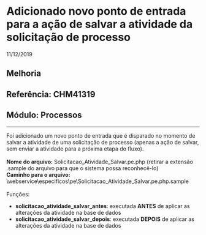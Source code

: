 # Adicionado novo ponto de entrada para a ação de salvar a atividade da solicitação de processo
11/12/2019
## Melhoria
## Referência: CHM41319
## Módulo: Processos
***

Foi adicionado um novo ponto de entrada que é disparado no momento de salvar a atividade de uma solicitação de processo (apenas a ação de salvar, sem enviar a atividade para a próxima etapa do fluxo).
<br /><br />
**Nome do arquivo:** Solicitacao_Atividade_Salvar.pe.php (retirar a extensão .sample do arquivo para que o sistema possa reconhecê-lo) <br />
**Caminho para o arquivo:** \webservice\especificos\pe\Solicitacao_Atividade_Salvar.pe.php.sample
<br /><br />
Funções:
* **solicitacao_atividade_salvar_antes**: executada **ANTES** de aplicar as alterações da atividade na base de dados <br />
* **solicitacao_atividade_salvar_depois**: executada **DEPOIS** de aplicar as alterações da atividade na base de dados

